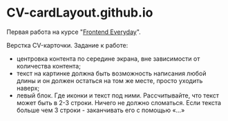 # CV-cardLayout.github.io

Первая работа на курсе "[Frontend Everyday](https://mrlinks.ru/frontend_everyday)". 

Верстка CV-карточки. 
Задание к работе: 
* центровка контента по середине экрана, вне зависимости от количества контента;
* текст на картинке должна быть возможность написания любой длины и он должен остаться на том же месте, просто уходить наверх;
* левый блок. Где иконки и текст под ними. Рассчитывайте, что текст может быть в 2-3 строки. Ничего не должно сломаться. Если текста больше чем 3 строки - заканчивать его с помощью «…»
